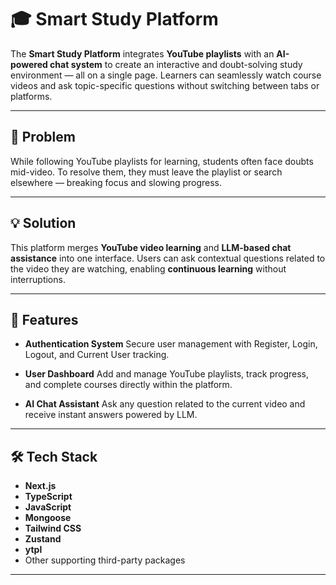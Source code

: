 
# 🎓 Smart Study Platform

The **Smart Study Platform** integrates **YouTube playlists** with an **AI-powered chat system** to create an interactive and doubt-solving study environment — all on a single page.
Learners can seamlessly watch course videos and ask topic-specific questions without switching between tabs or platforms.

---

## 🧩 Problem

While following YouTube playlists for learning, students often face doubts mid-video.
To resolve them, they must leave the playlist or search elsewhere — breaking focus and slowing progress.

---

## 💡 Solution

This platform merges **YouTube video learning** and **LLM-based chat assistance** into one interface.
Users can ask contextual questions related to the video they are watching, enabling **continuous learning** without interruptions.

---

## 🚀 Features

* **Authentication System**
  Secure user management with Register, Login, Logout, and Current User tracking.

* **User Dashboard**
  Add and manage YouTube playlists, track progress, and complete courses directly within the platform.

* **AI Chat Assistant**
  Ask any question related to the current video and receive instant answers powered by LLM.

---

## 🛠️ Tech Stack

* **Next.js**
* **TypeScript**
* **JavaScript**
* **Mongoose**
* **Tailwind CSS**
* **Zustand**
* **ytpl**
* Other supporting third-party packages

---


